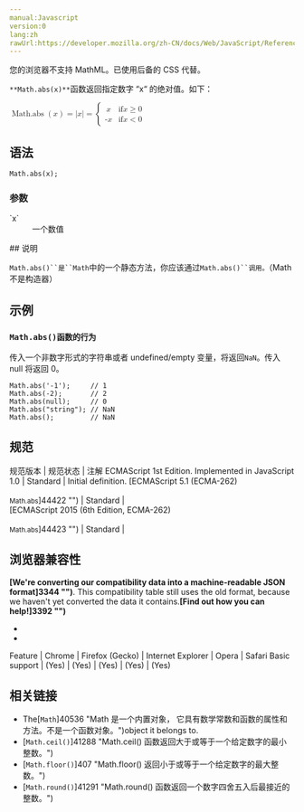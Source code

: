 ```yaml
---
manual:Javascript
version:0
lang:zh
rawUrl:https://developer.mozilla.org/zh-CN/docs/Web/JavaScript/Reference/Global_Objects/Math/abs
---
```






您的浏览器不支持 MathML。已使用后备的 CSS 代替。




`**Math.abs(x)**`函数返回指定数字 “x“ 的绝对值。如下：



<math><semantics><mrow><mstyle><mrow><mo>Math.abs</mo><mo>(</mo><mi>x</mi><mo>)</mo></mrow></mstyle><mo>=</mo><mrow><mo>|</mo><mi>x</mi><mo>|</mo></mrow><mo>=</mo><mrow><mo>{</mo><mtable><mtr><mtd><mi>x</mi></mtd><mtd><mtext>if</mtext><mspace></mspace><mi>x</mi><mo>≥</mo><mn>0</mn></mtd></mtr><mtr><mtd><mo>-</mo><mi>x</mi></mtd><mtd><mtext>if</mtext><mspace></mspace><mi>x</mi><mo>&lt;</mo><mn>0</mn></mtd></mtr></mtable></mrow></mrow></semantics></math>


## 语法<a name="Syntax"></a>

```
Math.abs(x);
```

### 参数<a name="Parameters"></a>
<dl><dt id=''>`x`</dt><dd>一个数值</dd></dl>
## 说明<a name="Description"></a>


`Math.abs()``是``Math`中的一个静态方法，你应该通过`Math.abs()``调用。`（Math 不是构造器）


## 示例<a name="Examples"></a>

### `Math.abs()函数的行为`<a name="Example:_Math.abs_behavior"></a>


传入一个非数字形式的字符串或者 undefined/empty 变量，将返回`NaN`。传入 null 将返回 0。


```
Math.abs('-1');     // 1
Math.abs(-2);       // 2
Math.abs(null);     // 0
Math.abs("string"); // NaN
Math.abs();         // NaN
```

## 规范<a name="规范"></a>

规范版本 | 规范状态 | 注解 
ECMAScript 1st Edition. Implemented in JavaScript 1.0 | Standard | Initial definition. 
[ECMAScript 5.1 (ECMA-262)<br></br><small>Math.abs</small>]44422 "") | Standard |  
[ECMAScript 2015 (6th Edition, ECMA-262)<br></br><small>Math.abs</small>]44423 "") | Standard |  


## 浏览器兼容性<a name="浏览器兼容性"></a>


**[We&#39;re converting our compatibility data into a machine-readable JSON format]3344 "")**. This compatibility table still uses the old format, because we haven&#39;t yet converted the data it contains.**[Find out how you can help!]3392 "")**


* 
* 

Feature | Chrome | Firefox (Gecko) | Internet Explorer | Opera | Safari 
Basic support | (Yes) | (Yes) | (Yes) | (Yes) | (Yes) 




## 相关链接<a name="See_also"></a>

* The[`Math`]40536 "Math 是一个内置对象， 它具有数学常数和函数的属性和方法。不是一个函数对象。")object it belongs to.
* [`Math.ceil()`]41288 "Math.ceil() 函数返回大于或等于一个给定数字的最小整数。")
* [`Math.floor()`]407 "Math.floor() 返回小于或等于一个给定数字的最大整数。")
* [`Math.round()`]41291 "Math.round() 函数返回一个数字四舍五入后最接近的整数。")




